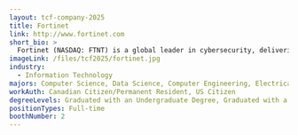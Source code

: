 ```yaml
---
layout: tcf-company-2025
title: Fortinet
link: http://www.fortinet.com
short_bio: >
  Fortinet (NASDAQ: FTNT) is a global leader in cybersecurity, delivering advanced network security solutions to protect against evolving threats. Our extensive suite of products and services offers integrated, automated protection for enterprises worldwide, enabling them to manage complex security challenges with confidence. Headquartered in Sunnyvale, CA, and with offices globally, Fortinet provides a dynamic, fast-paced environment for those passionate about cybersecurity. We offer exciting opportunities to work on cutting-edge technology, gain industry-leading experience, and thrive in a collaborative team that values innovation, diversity, and professional growth. Fortinet is committed to equal opportunity, competitive pay, and comprehensive benefits.
imageLink: /files/tcf2025/fortinet.jpg
industry:
  - Information Technology
majors: Computer Science, Data Science, Computer Engineering, Electrical Engineering
workAuth: Canadian Citizen/Permanent Resident, US Citizen
degreeLevels: Graduated with an Undergraduate Degree, Graduated with a Graduate Degree (Masters or Phd)
positionTypes: Full-time
boothNumber: 2
---
```

